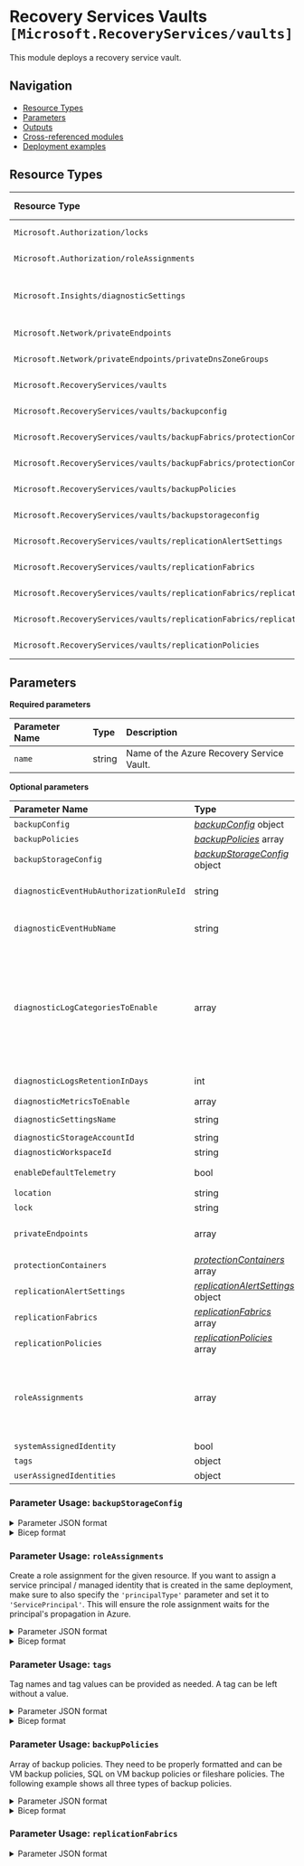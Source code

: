 # Recovery Services Vaults `[Microsoft.RecoveryServices/vaults]`

This module deploys a recovery service vault.

## Navigation

- [Resource Types](#Resource-Types)
- [Parameters](#Parameters)
- [Outputs](#Outputs)
- [Cross-referenced modules](#Cross-referenced-modules)
- [Deployment examples](#Deployment-examples)

## Resource Types

| Resource Type | API Version |
| :-- | :-- |
| `Microsoft.Authorization/locks` | [2017-04-01](https://docs.microsoft.com/en-us/azure/templates/Microsoft.Authorization/2017-04-01/locks) |
| `Microsoft.Authorization/roleAssignments` | [2022-04-01](https://docs.microsoft.com/en-us/azure/templates/Microsoft.Authorization/2022-04-01/roleAssignments) |
| `Microsoft.Insights/diagnosticSettings` | [2021-05-01-preview](https://docs.microsoft.com/en-us/azure/templates/Microsoft.Insights/2021-05-01-preview/diagnosticSettings) |
| `Microsoft.Network/privateEndpoints` | [2022-05-01](https://docs.microsoft.com/en-us/azure/templates/Microsoft.Network/2022-05-01/privateEndpoints) |
| `Microsoft.Network/privateEndpoints/privateDnsZoneGroups` | [2022-05-01](https://docs.microsoft.com/en-us/azure/templates/Microsoft.Network/2022-05-01/privateEndpoints/privateDnsZoneGroups) |
| `Microsoft.RecoveryServices/vaults` | [2022-08-01](https://docs.microsoft.com/en-us/azure/templates/Microsoft.RecoveryServices/2022-08-01/vaults) |
| `Microsoft.RecoveryServices/vaults/backupconfig` | [2022-02-01](https://docs.microsoft.com/en-us/azure/templates/Microsoft.RecoveryServices/2022-02-01/vaults/backupconfig) |
| `Microsoft.RecoveryServices/vaults/backupFabrics/protectionContainers` | [2022-02-01](https://docs.microsoft.com/en-us/azure/templates/Microsoft.RecoveryServices/2022-02-01/vaults/backupFabrics/protectionContainers) |
| `Microsoft.RecoveryServices/vaults/backupFabrics/protectionContainers/protectedItems` | [2022-02-01](https://docs.microsoft.com/en-us/azure/templates/Microsoft.RecoveryServices/2022-02-01/vaults/backupFabrics/protectionContainers/protectedItems) |
| `Microsoft.RecoveryServices/vaults/backupPolicies` | [2022-02-01](https://docs.microsoft.com/en-us/azure/templates/Microsoft.RecoveryServices/2022-02-01/vaults/backupPolicies) |
| `Microsoft.RecoveryServices/vaults/backupstorageconfig` | [2022-02-01](https://docs.microsoft.com/en-us/azure/templates/Microsoft.RecoveryServices/2022-02-01/vaults/backupstorageconfig) |
| `Microsoft.RecoveryServices/vaults/replicationAlertSettings` | [2022-08-01](https://docs.microsoft.com/en-us/azure/templates/Microsoft.RecoveryServices/2022-08-01/vaults/replicationAlertSettings) |
| `Microsoft.RecoveryServices/vaults/replicationFabrics` | [2022-02-01](https://docs.microsoft.com/en-us/azure/templates/Microsoft.RecoveryServices/2022-02-01/vaults/replicationFabrics) |
| `Microsoft.RecoveryServices/vaults/replicationFabrics/replicationProtectionContainers` | [2022-02-01](https://docs.microsoft.com/en-us/azure/templates/Microsoft.RecoveryServices/2022-02-01/vaults/replicationFabrics/replicationProtectionContainers) |
| `Microsoft.RecoveryServices/vaults/replicationFabrics/replicationProtectionContainers/replicationProtectionContainerMappings` | [2022-02-01](https://docs.microsoft.com/en-us/azure/templates/Microsoft.RecoveryServices/2022-02-01/vaults/replicationFabrics/replicationProtectionContainers/replicationProtectionContainerMappings) |
| `Microsoft.RecoveryServices/vaults/replicationPolicies` | [2022-02-01](https://docs.microsoft.com/en-us/azure/templates/Microsoft.RecoveryServices/2022-02-01/vaults/replicationPolicies) |

## Parameters

**Required parameters**

| Parameter Name | Type | Description |
| :-- | :-- | :-- |
| `name` | string | Name of the Azure Recovery Service Vault. |

**Optional parameters**

| Parameter Name | Type | Default Value | Allowed Values | Description |
| :-- | :-- | :-- | :-- | :-- |
| `backupConfig` | _[backupConfig](backupConfig/readme.md)_ object | `{object}` |  | The backup configuration. |
| `backupPolicies` | _[backupPolicies](backupPolicies/readme.md)_ array | `[]` |  | List of all backup policies. |
| `backupStorageConfig` | _[backupStorageConfig](backupStorageConfig/readme.md)_ object | `{object}` |  | The storage configuration for the Azure Recovery Service Vault. |
| `diagnosticEventHubAuthorizationRuleId` | string | `''` |  | Resource ID of the diagnostic event hub authorization rule for the Event Hubs namespace in which the event hub should be created or streamed to. |
| `diagnosticEventHubName` | string | `''` |  | Name of the diagnostic event hub within the namespace to which logs are streamed. Without this, an event hub is created for each log category. |
| `diagnosticLogCategoriesToEnable` | array | `[AddonAzureBackupAlerts, AddonAzureBackupJobs, AddonAzureBackupPolicy, AddonAzureBackupProtectedInstance, AddonAzureBackupStorage, AzureBackupReport, AzureSiteRecoveryEvents, AzureSiteRecoveryJobs, AzureSiteRecoveryProtectedDiskDataChurn, AzureSiteRecoveryRecoveryPoints, AzureSiteRecoveryReplicatedItems, AzureSiteRecoveryReplicationDataUploadRate, AzureSiteRecoveryReplicationStats, CoreAzureBackup]` | `[AddonAzureBackupAlerts, AddonAzureBackupJobs, AddonAzureBackupPolicy, AddonAzureBackupProtectedInstance, AddonAzureBackupStorage, AzureBackupReport, AzureSiteRecoveryEvents, AzureSiteRecoveryJobs, AzureSiteRecoveryProtectedDiskDataChurn, AzureSiteRecoveryRecoveryPoints, AzureSiteRecoveryReplicatedItems, AzureSiteRecoveryReplicationDataUploadRate, AzureSiteRecoveryReplicationStats, CoreAzureBackup]` | The name of logs that will be streamed. |
| `diagnosticLogsRetentionInDays` | int | `365` |  | Specifies the number of days that logs will be kept for; a value of 0 will retain data indefinitely. |
| `diagnosticMetricsToEnable` | array | `[Health]` | `[Health]` | The name of metrics that will be streamed. |
| `diagnosticSettingsName` | string | `[format('{0}-diagnosticSettings', parameters('name'))]` |  | The name of the diagnostic setting, if deployed. |
| `diagnosticStorageAccountId` | string | `''` |  | Resource ID of the diagnostic storage account. |
| `diagnosticWorkspaceId` | string | `''` |  | Resource ID of the diagnostic log analytics workspace. |
| `enableDefaultTelemetry` | bool | `True` |  | Enable telemetry via the Customer Usage Attribution ID (GUID). |
| `location` | string | `[resourceGroup().location]` |  | Location for all resources. |
| `lock` | string | `''` | `['', CanNotDelete, ReadOnly]` | Specify the type of lock. |
| `privateEndpoints` | array | `[]` |  | Configuration details for private endpoints. For security reasons, it is recommended to use private endpoints whenever possible. |
| `protectionContainers` | _[protectionContainers](protectionContainers/readme.md)_ array | `[]` |  | List of all protection containers. |
| `replicationAlertSettings` | _[replicationAlertSettings](replicationAlertSettings/readme.md)_ object | `{object}` |  | Replication alert settings. |
| `replicationFabrics` | _[replicationFabrics](replicationFabrics/readme.md)_ array | `[]` |  | List of all replication fabrics. |
| `replicationPolicies` | _[replicationPolicies](replicationPolicies/readme.md)_ array | `[]` |  | List of all replication policies. |
| `roleAssignments` | array | `[]` |  | Array of role assignment objects that contain the 'roleDefinitionIdOrName' and 'principalId' to define RBAC role assignments on this resource. In the roleDefinitionIdOrName attribute, you can provide either the display name of the role definition, or its fully qualified ID in the following format: '/providers/Microsoft.Authorization/roleDefinitions/c2f4ef07-c644-48eb-af81-4b1b4947fb11'. |
| `systemAssignedIdentity` | bool | `False` |  | Enables system assigned managed identity on the resource. |
| `tags` | object | `{object}` |  | Tags of the Recovery Service Vault resource. |
| `userAssignedIdentities` | object | `{object}` |  | The ID(s) to assign to the resource. |


### Parameter Usage: `backupStorageConfig`

<details>

<summary>Parameter JSON format</summary>

```json
"backupStorageConfig": {
    "value": {
        "storageModelType": "GeoRedundant",
        "crossRegionRestoreFlag": true
    }
}
```

</details>

<details>

<summary>Bicep format</summary>

```bicep
backupStorageConfig: {
    value: {
        storageModelType: 'GeoRedundant'
        crossRegionRestoreFlag: true
    }
}
```

</details>
<p>

### Parameter Usage: `roleAssignments`

Create a role assignment for the given resource. If you want to assign a service principal / managed identity that is created in the same deployment, make sure to also specify the `'principalType'` parameter and set it to `'ServicePrincipal'`. This will ensure the role assignment waits for the principal's propagation in Azure.

<details>

<summary>Parameter JSON format</summary>

```json
"roleAssignments": {
    "value": [
        {
            "roleDefinitionIdOrName": "Reader",
            "description": "Reader Role Assignment",
            "principalIds": [
                "12345678-1234-1234-1234-123456789012", // object 1
                "78945612-1234-1234-1234-123456789012" // object 2
            ]
        },
        {
            "roleDefinitionIdOrName": "/providers/Microsoft.Authorization/roleDefinitions/c2f4ef07-c644-48eb-af81-4b1b4947fb11",
            "principalIds": [
                "12345678-1234-1234-1234-123456789012" // object 1
            ],
            "principalType": "ServicePrincipal"
        }
    ]
}
```

</details>

<details>

<summary>Bicep format</summary>

```bicep
roleAssignments: [
    {
        roleDefinitionIdOrName: 'Reader'
        description: 'Reader Role Assignment'
        principalIds: [
            '12345678-1234-1234-1234-123456789012' // object 1
            '78945612-1234-1234-1234-123456789012' // object 2
        ]
    }
    {
        roleDefinitionIdOrName: '/providers/Microsoft.Authorization/roleDefinitions/c2f4ef07-c644-48eb-af81-4b1b4947fb11'
        principalIds: [
            '12345678-1234-1234-1234-123456789012' // object 1
        ]
        principalType: 'ServicePrincipal'
    }
]
```

</details>
<p>

### Parameter Usage: `tags`

Tag names and tag values can be provided as needed. A tag can be left without a value.

<details>

<summary>Parameter JSON format</summary>

```json
"tags": {
    "value": {
        "Environment": "Non-Prod",
        "Contact": "test.user@testcompany.com",
        "PurchaseOrder": "1234",
        "CostCenter": "7890",
        "ServiceName": "DeploymentValidation",
        "Role": "DeploymentValidation"
    }
}
```

</details>

<details>

<summary>Bicep format</summary>

```bicep
tags: {
    Environment: 'Non-Prod'
    Contact: 'test.user@testcompany.com'
    PurchaseOrder: '1234'
    CostCenter: '7890'
    ServiceName: 'DeploymentValidation'
    Role: 'DeploymentValidation'
}
```

</details>
<p>

### Parameter Usage: `backupPolicies`

Array of backup policies. They need to be properly formatted and can be VM backup policies, SQL on VM backup policies or fileshare policies. The following example shows all three types of backup policies.

<details>

<summary>Parameter JSON format</summary>

```json
"backupPolicies": {
  "value": [
    {
      "name": "VMpolicy",
      "type": "Microsoft.RecoveryServices/vaults/backupPolicies",
      "properties": {
        "backupManagementType": "AzureIaasVM",
        "instantRPDetails": {},
        "schedulePolicy": {
          "schedulePolicyType": "SimpleSchedulePolicy",
          "scheduleRunFrequency": "Daily",
          "scheduleRunTimes": [
            "2019-11-07T07:00:00Z"
          ],
          "scheduleWeeklyFrequency": 0
        },
        "retentionPolicy": {
          "retentionPolicyType": "LongTermRetentionPolicy",
          "dailySchedule": {
            "retentionTimes": [
              "2019-11-07T07:00:00Z"
            ],
            "retentionDuration": {
              "count": 180,
              "durationType": "Days"
            }
          },
          "weeklySchedule": {
            "daysOfTheWeek": [
              "Sunday"
            ],
            "retentionTimes": [
              "2019-11-07T07:00:00Z"
            ],
            "retentionDuration": {
              "count": 12,
              "durationType": "Weeks"
            }
          },
          "monthlySchedule": {
            "retentionScheduleFormatType": "Weekly",
            "retentionScheduleWeekly": {
              "daysOfTheWeek": [
                "Sunday"
              ],
              "weeksOfTheMonth": [
                "First"
              ]
            },
            "retentionTimes": [
              "2019-11-07T07:00:00Z"
            ],
            "retentionDuration": {
              "count": 60,
              "durationType": "Months"
            }
          },
          "yearlySchedule": {
            "retentionScheduleFormatType": "Weekly",
            "monthsOfYear": [
              "January"
            ],
            "retentionScheduleWeekly": {
              "daysOfTheWeek": [
                "Sunday"
              ],
              "weeksOfTheMonth": [
                "First"
              ]
            },
            "retentionTimes": [
              "2019-11-07T07:00:00Z"
            ],
            "retentionDuration": {
              "count": 10,
              "durationType": "Years"
            }
          }
        },
        "instantRpRetentionRangeInDays": 2,
        "timeZone": "UTC",
        "protectedItemsCount": 0
      }
    },
    {
      "name": "sqlpolicy",
      "type": "Microsoft.RecoveryServices/vaults/backupPolicies",
      "properties": {
        "backupManagementType": "AzureWorkload",
        "workLoadType": "SQLDataBase",
        "settings": {
          "timeZone": "UTC",
          "issqlcompression": true,
          "isCompression": true
        },
        "subProtectionPolicy": [
          {
            "policyType": "Full",
            "schedulePolicy": {
              "schedulePolicyType": "SimpleSchedulePolicy",
              "scheduleRunFrequency": "Weekly",
              "scheduleRunDays": [
                "Sunday"
              ],
              "scheduleRunTimes": [
                "2019-11-07T22:00:00Z"
              ],
              "scheduleWeeklyFrequency": 0
            },
            "retentionPolicy": {
              "retentionPolicyType": "LongTermRetentionPolicy",
              "weeklySchedule": {
                "daysOfTheWeek": [
                  "Sunday"
                ],
                "retentionTimes": [
                  "2019-11-07T22:00:00Z"
                ],
                "retentionDuration": {
                  "count": 104,
                  "durationType": "Weeks"
                }
              },
              "monthlySchedule": {
                "retentionScheduleFormatType": "Weekly",
                "retentionScheduleWeekly": {
                  "daysOfTheWeek": [
                    "Sunday"
                  ],
                  "weeksOfTheMonth": [
                    "First"
                  ]
                },
                "retentionTimes": [
                  "2019-11-07T22:00:00Z"
                ],
                "retentionDuration": {
                  "count": 60,
                  "durationType": "Months"
                }
              },
              "yearlySchedule": {
                "retentionScheduleFormatType": "Weekly",
                "monthsOfYear": [
                  "January"
                ],
                "retentionScheduleWeekly": {
                  "daysOfTheWeek": [
                    "Sunday"
                  ],
                  "weeksOfTheMonth": [
                    "First"
                  ]
                },
                "retentionTimes": [
                  "2019-11-07T22:00:00Z"
                ],
                "retentionDuration": {
                  "count": 10,
                  "durationType": "Years"
                }
              }
            }
          },
          {
            "policyType": "Differential",
            "schedulePolicy": {
              "schedulePolicyType": "SimpleSchedulePolicy",
              "scheduleRunFrequency": "Weekly",
              "scheduleRunDays": [
                "Monday"
              ],
              "scheduleRunTimes": [
                "2017-03-07T02:00:00Z"
              ],
              "scheduleWeeklyFrequency": 0
            },
            "retentionPolicy": {
              "retentionPolicyType": "SimpleRetentionPolicy",
              "retentionDuration": {
                "count": 30,
                "durationType": "Days"
              }
            }
          },
          {
            "policyType": "Log",
            "schedulePolicy": {
              "schedulePolicyType": "LogSchedulePolicy",
              "scheduleFrequencyInMins": 120
            },
            "retentionPolicy": {
              "retentionPolicyType": "SimpleRetentionPolicy",
              "retentionDuration": {
                "count": 15,
                "durationType": "Days"
              }
            }
          }
        ],
        "protectedItemsCount": 0
      }
    },
    {
      "name": "filesharepolicy",
      "type": "Microsoft.RecoveryServices/vaults/backupPolicies",
      "properties": {
        "backupManagementType": "AzureStorage",
        "workloadType": "AzureFileShare",
        "schedulePolicy": {
          "schedulePolicyType": "SimpleSchedulePolicy",
          "scheduleRunFrequency": "Daily",
          "scheduleRunTimes": [
            "2019-11-07T04:30:00Z"
          ],
          "scheduleWeeklyFrequency": 0
        },
        "retentionPolicy": {
          "retentionPolicyType": "LongTermRetentionPolicy",
          "dailySchedule": {
            "retentionTimes": [
              "2019-11-07T04:30:00Z"
            ],
            "retentionDuration": {
              "count": 30,
              "durationType": "Days"
            }
          }
        },
        "timeZone": "UTC",
        "protectedItemsCount": 0
      }
    }
  ]
}
```

</details>

<details>

<summary>Bicep format</summary>

```bicep
backupPolicies: [
    {
      name: 'VMpolicy'
      type: 'Microsoft.RecoveryServices/vaults/backupPolicies'
      properties: {
        backupManagementType: 'AzureIaasVM'
        instantRPDetails: {}
        schedulePolicy: {
          schedulePolicyType: 'SimpleSchedulePolicy'
          scheduleRunFrequency: 'Daily'
          scheduleRunTimes: [
            '2019-11-07T07:00:00Z'
          ]
          scheduleWeeklyFrequency: 0
        }
        retentionPolicy: {
          retentionPolicyType: 'LongTermRetentionPolicy'
          dailySchedule: {
            retentionTimes: [
              '2019-11-07T07:00:00Z'
            ]
            retentionDuration: {
              count: 180
              durationType: 'Days'
            }
          }
          weeklySchedule: {
            daysOfTheWeek: [
              'Sunday'
            ]
            retentionTimes: [
              '2019-11-07T07:00:00Z'
            ]
            retentionDuration: {
              count: 12
              durationType: 'Weeks'
            }
          }
          monthlySchedule: {
            retentionScheduleFormatType: 'Weekly'
            retentionScheduleWeekly: {
              daysOfTheWeek: [
                'Sunday'
              ]
              weeksOfTheMonth: [
                'First'
              ]
            }
            retentionTimes: [
              '2019-11-07T07:00:00Z'
            ]
            retentionDuration: {
              count: 60
              durationType: 'Months'
            }
          }
          yearlySchedule: {
            retentionScheduleFormatType: 'Weekly'
            monthsOfYear: [
              'January'
            ]
            retentionScheduleWeekly: {
              daysOfTheWeek: [
                'Sunday'
              ]
              weeksOfTheMonth: [
                'First'
              ]
            }
            retentionTimes: [
              '2019-11-07T07:00:00Z'
            ]
            retentionDuration: {
              count: 10
              durationType: 'Years'
            }
          }
        }
        instantRpRetentionRangeInDays: 2
        timeZone: 'UTC'
        protectedItemsCount: 0
      }
    }
    {
      name: 'sqlpolicy'
      type: 'Microsoft.RecoveryServices/vaults/backupPolicies'
      properties: {
        backupManagementType: 'AzureWorkload'
        workLoadType: 'SQLDataBase'
        settings: {
          timeZone: 'UTC'
          issqlcompression: true
          isCompression: true
        }
        subProtectionPolicy: [
          {
            policyType: 'Full'
            schedulePolicy: {
              schedulePolicyType: 'SimpleSchedulePolicy'
              scheduleRunFrequency: 'Weekly'
              scheduleRunDays: [
                'Sunday'
              ]
              scheduleRunTimes: [
                '2019-11-07T22:00:00Z'
              ]
              scheduleWeeklyFrequency: 0
            }
            retentionPolicy: {
              retentionPolicyType: 'LongTermRetentionPolicy'
              weeklySchedule: {
                daysOfTheWeek: [
                  'Sunday'
                ]
                retentionTimes: [
                  '2019-11-07T22:00:00Z'
                ]
                retentionDuration: {
                  count: 104
                  durationType: 'Weeks'
                }
              }
              monthlySchedule: {
                retentionScheduleFormatType: 'Weekly'
                retentionScheduleWeekly: {
                  daysOfTheWeek: [
                    'Sunday'
                  ]
                  weeksOfTheMonth: [
                    'First'
                  ]
                }
                retentionTimes: [
                  '2019-11-07T22:00:00Z'
                ]
                retentionDuration: {
                  count: 60
                  durationType: 'Months'
                }
              }
              yearlySchedule: {
                retentionScheduleFormatType: 'Weekly'
                monthsOfYear: [
                  'January'
                ]
                retentionScheduleWeekly: {
                  daysOfTheWeek: [
                    'Sunday'
                  ]
                  weeksOfTheMonth: [
                    'First'
                  ]
                }
                retentionTimes: [
                  '2019-11-07T22:00:00Z'
                ]
                retentionDuration: {
                  count: 10
                  durationType: 'Years'
                }
              }
            }
          }
          {
            policyType: 'Differential'
            schedulePolicy: {
              schedulePolicyType: 'SimpleSchedulePolicy'
              scheduleRunFrequency: 'Weekly'
              scheduleRunDays: [
                'Monday'
              ]
              scheduleRunTimes: [
                '2017-03-07T02:00:00Z'
              ]
              scheduleWeeklyFrequency: 0
            }
            retentionPolicy: {
              retentionPolicyType: 'SimpleRetentionPolicy'
              retentionDuration: {
                count: 30
                durationType: 'Days'
              }
            }
          }
          {
            policyType: 'Log'
            schedulePolicy: {
              schedulePolicyType: 'LogSchedulePolicy'
              scheduleFrequencyInMins: 120
            }
            retentionPolicy: {
              retentionPolicyType: 'SimpleRetentionPolicy'
              retentionDuration: {
                count: 15
                durationType: 'Days'
              }
            }
          }
        ]
        protectedItemsCount: 0
      }
    }
    {
      name: 'filesharepolicy'
      type: 'Microsoft.RecoveryServices/vaults/backupPolicies'
      properties: {
        backupManagementType: 'AzureStorage'
        workloadType: 'AzureFileShare'
        schedulePolicy: {
          schedulePolicyType: 'SimpleSchedulePolicy'
          scheduleRunFrequency: 'Daily'
          scheduleRunTimes: [
            '2019-11-07T04:30:00Z'
          ]
          scheduleWeeklyFrequency: 0
        }
        retentionPolicy: {
          retentionPolicyType: 'LongTermRetentionPolicy'
          dailySchedule: {
            retentionTimes: [
              '2019-11-07T04:30:00Z'
            ]
            retentionDuration: {
              count: 30
              durationType: 'Days'
            }
          }
        }
        timeZone: 'UTC'
        protectedItemsCount: 0
      }
    }
]
```

</details>
<p>

### Parameter Usage: `replicationFabrics`

<details>

<summary>Parameter JSON format</summary>

```json
"replicationFabrics": {
  "value": [
      {
          "location": "NorthEurope",
          "replicationContainers": [
              {
                  "name": "ne-container1",
                  "replicationContainerMappings": [
                    {
                      "policyName": "Default_values",
                      "targetContainerFabricName": "WestEurope-Fabric",
                      "targetContainerName": "we-conainer2"
                    }
                  ]
              }
          ]
      },
      {
          "name": "WestEurope-Fabric", //Optional
          "location": "WestEurope",
          "replicationContainers": [
              {
                  "name": "we-conainer2"
              }
          ]
      }
  ]
},
```

### Parameter Usage: `replicationPolicies`

<details>

<summary>Parameter JSON format</summary>

```json
"replicationPolicies": {
    "value": [
        {
            "name": "Default_values"
        },
        {
            "name": "Custom_values",
            "appConsistentFrequencyInMinutes": 240,
            "crashConsistentFrequencyInMinutes": 7,
            "multiVmSyncStatus": "Disable",
            "recoveryPointHistory": 2880
        }
    ]
}
```

</details>

<details>

<summary>Bicep format</summary>

```bicep
replicationPolicies: [
    {
        name: 'Default_values'
    }
    {
        name: 'Custom_values'
        appConsistentFrequencyInMinutes: 240
        crashConsistentFrequencyInMinutes: 7
        multiVmSyncStatus: 'Disable'
        recoveryPointHistory: 2880
    }
]
```

</details>
<p>

### Parameter Usage: `userAssignedIdentities`

You can specify multiple user assigned identities to a resource by providing additional resource IDs using the following format:

<details>

<summary>Parameter JSON format</summary>

```json
"userAssignedIdentities": {
    "value": {
        "/subscriptions/<<subscriptionId>>/resourcegroups/validation-rg/providers/Microsoft.ManagedIdentity/userAssignedIdentities/adp-sxx-az-msi-x-001": {},
        "/subscriptions/<<subscriptionId>>/resourcegroups/validation-rg/providers/Microsoft.ManagedIdentity/userAssignedIdentities/adp-sxx-az-msi-x-002": {}
    }
}
```

</details>

<details>

<summary>Bicep format</summary>

```bicep
userAssignedIdentities: {
    '/subscriptions/<<subscriptionId>>/resourcegroups/validation-rg/providers/Microsoft.ManagedIdentity/userAssignedIdentities/adp-sxx-az-msi-x-001': {}
    '/subscriptions/<<subscriptionId>>/resourcegroups/validation-rg/providers/Microsoft.ManagedIdentity/userAssignedIdentities/adp-sxx-az-msi-x-002': {}
}
```

</details>
<p>

### Parameter Usage: `privateEndpoints`

To use Private Endpoint the following dependencies must be deployed:

- Destination subnet must be created with the following configuration option - `"privateEndpointNetworkPolicies": "Disabled"`.  Setting this option acknowledges that NSG rules are not applied to Private Endpoints (this capability is coming soon). A full example is available in the Virtual Network Module.
- Although not strictly required, it is highly recommended to first create a private DNS Zone to host Private Endpoint DNS records. See [Azure Private Endpoint DNS configuration](https://docs.microsoft.com/en-us/azure/private-link/private-endpoint-dns) for more information.

<details>

<summary>Parameter JSON format</summary>

```json
"privateEndpoints": {
    "value": [
        // Example showing all available fields
        {
            "name": "sxx-az-pe", // Optional: Name will be automatically generated if one is not provided here
            "subnetResourceId": "/subscriptions/<<subscriptionId>>/resourceGroups/validation-rg/providers/Microsoft.Network/virtualNetworks/sxx-az-vnet-x-001/subnets/sxx-az-subnet-x-001",
            "service": "<serviceName>", // e.g. vault, registry, blob
            "privateDnsZoneGroup": {
                "privateDNSResourceIds": [ // Optional: No DNS record will be created if a private DNS zone Resource ID is not specified
                    "/subscriptions/<<subscriptionId>>/resourceGroups/validation-rg/providers/Microsoft.Network/privateDnsZones/<privateDnsZoneName>" // e.g. privatelink.vaultcore.azure.net, privatelink.azurecr.io, privatelink.blob.core.windows.net
                ]
            },
            "customDnsConfigs": [ // Optional
                {
                    "fqdn": "customname.test.local",
                    "ipAddresses": [
                        "10.10.10.10"
                    ]
                }
            ]
        },
        // Example showing only mandatory fields
        {
            "subnetResourceId": "/subscriptions/<<subscriptionId>>/resourceGroups/validation-rg/providers/Microsoft.Network/virtualNetworks/sxx-az-vnet-x-001/subnets/sxx-az-subnet-x-001",
            "service": "<serviceName>" // e.g. vault, registry, blob
        }
    ]
}
```

</details>

<details>

<summary>Bicep format</summary>

```bicep
privateEndpoints:  [
    // Example showing all available fields
    {
        name: 'sxx-az-pe' // Optional: Name will be automatically generated if one is not provided here
        subnetResourceId: '/subscriptions/<<subscriptionId>>/resourceGroups/validation-rg/providers/Microsoft.Network/virtualNetworks/sxx-az-vnet-x-001/subnets/sxx-az-subnet-x-001'
        service: '<serviceName>' // e.g. vault, registry, blob
        privateDnsZoneGroup: {
            privateDNSResourceIds: [ // Optional: No DNS record will be created if a private DNS zone Resource ID is not specified
                '/subscriptions/<<subscriptionId>>/resourceGroups/validation-rg/providers/Microsoft.Network/privateDnsZones/<privateDnsZoneName>' // e.g. privatelink.vaultcore.azure.net, privatelink.azurecr.io, privatelink.blob.core.windows.net
            ]
        }
        // Optional
        customDnsConfigs: [
            {
                fqdn: 'customname.test.local'
                ipAddresses: [
                    '10.10.10.10'
                ]
            }
        ]
    }
    // Example showing only mandatory fields
    {
        subnetResourceId: '/subscriptions/<<subscriptionId>>/resourceGroups/validation-rg/providers/Microsoft.Network/virtualNetworks/sxx-az-vnet-x-001/subnets/sxx-az-subnet-x-001'
        service: '<serviceName>' // e.g. vault, registry, blob
    }
]
```

</details>
<p>

## Outputs

| Output Name | Type | Description |
| :-- | :-- | :-- |
| `location` | string | The location the resource was deployed into. |
| `name` | string | The Name of the recovery services vault. |
| `resourceGroupName` | string | The name of the resource group the recovery services vault was created in. |
| `resourceId` | string | The resource ID of the recovery services vault. |
| `systemAssignedPrincipalId` | string | The principal ID of the system assigned identity. |

## Cross-referenced modules

This section gives you an overview of all local-referenced module files (i.e., other CARML modules that are referenced in this module) and all remote-referenced files (i.e., Bicep modules that are referenced from a Bicep Registry or Template Specs).

| Reference | Type |
| :-- | :-- |
| `Microsoft.Network/privateEndpoints` | Local reference |

## Deployment examples

The following module usage examples are retrieved from the content of the files hosted in the module's `.test` folder.
   >**Note**: The name of each example is based on the name of the file from which it is taken.

   >**Note**: Each example lists all the required parameters first, followed by the rest - each in alphabetical order.

<h3>Example 1: Common</h3>

<details>

<summary>via Bicep module</summary>

```bicep
module vaults './Microsoft.RecoveryServices/vaults/deploy.bicep' = {
  name: '${uniqueString(deployment().name)}-test-rsvcom'
  params: {
    // Required parameters
    name: '<<namePrefix>>rsvcom001'
    // Non-required parameters
    backupConfig: {
      enhancedSecurityState: 'Disabled'
      softDeleteFeatureState: 'Disabled'
    }
    backupPolicies: [
      {
        name: 'VMpolicy'
        properties: {
          backupManagementType: 'AzureIaasVM'
          instantRPDetails: {}
          instantRpRetentionRangeInDays: 2
          protectedItemsCount: 0
          retentionPolicy: {
            dailySchedule: {
              retentionDuration: {
                count: 180
                durationType: 'Days'
              }
              retentionTimes: [
                '2019-11-07T07:00:00Z'
              ]
            }
            monthlySchedule: {
              retentionDuration: {
                count: 60
                durationType: 'Months'
              }
              retentionScheduleFormatType: 'Weekly'
              retentionScheduleWeekly: {
                daysOfTheWeek: [
                  'Sunday'
                ]
                weeksOfTheMonth: [
                  'First'
                ]
              }
              retentionTimes: [
                '2019-11-07T07:00:00Z'
              ]
            }
            retentionPolicyType: 'LongTermRetentionPolicy'
            weeklySchedule: {
              daysOfTheWeek: [
                'Sunday'
              ]
              retentionDuration: {
                count: 12
                durationType: 'Weeks'
              }
              retentionTimes: [
                '2019-11-07T07:00:00Z'
              ]
            }
            yearlySchedule: {
              monthsOfYear: [
                'January'
              ]
              retentionDuration: {
                count: 10
                durationType: 'Years'
              }
              retentionScheduleFormatType: 'Weekly'
              retentionScheduleWeekly: {
                daysOfTheWeek: [
                  'Sunday'
                ]
                weeksOfTheMonth: [
                  'First'
                ]
              }
              retentionTimes: [
                '2019-11-07T07:00:00Z'
              ]
            }
          }
          schedulePolicy: {
            schedulePolicyType: 'SimpleSchedulePolicy'
            scheduleRunFrequency: 'Daily'
            scheduleRunTimes: [
              '2019-11-07T07:00:00Z'
            ]
            scheduleWeeklyFrequency: 0
          }
          timeZone: 'UTC'
        }
      }
      {
        name: 'sqlpolicy'
        properties: {
          backupManagementType: 'AzureWorkload'
          protectedItemsCount: 0
          settings: {
            isCompression: true
            issqlcompression: true
            timeZone: 'UTC'
          }
          subProtectionPolicy: [
            {
              policyType: 'Full'
              retentionPolicy: {
                monthlySchedule: {
                  retentionDuration: {
                    count: 60
                    durationType: 'Months'
                  }
                  retentionScheduleFormatType: 'Weekly'
                  retentionScheduleWeekly: {
                    daysOfTheWeek: [
                      'Sunday'
                    ]
                    weeksOfTheMonth: [
                      'First'
                    ]
                  }
                  retentionTimes: [
                    '2019-11-07T22:00:00Z'
                  ]
                }
                retentionPolicyType: 'LongTermRetentionPolicy'
                weeklySchedule: {
                  daysOfTheWeek: [
                    'Sunday'
                  ]
                  retentionDuration: {
                    count: 104
                    durationType: 'Weeks'
                  }
                  retentionTimes: [
                    '2019-11-07T22:00:00Z'
                  ]
                }
                yearlySchedule: {
                  monthsOfYear: [
                    'January'
                  ]
                  retentionDuration: {
                    count: 10
                    durationType: 'Years'
                  }
                  retentionScheduleFormatType: 'Weekly'
                  retentionScheduleWeekly: {
                    daysOfTheWeek: [
                      'Sunday'
                    ]
                    weeksOfTheMonth: [
                      'First'
                    ]
                  }
                  retentionTimes: [
                    '2019-11-07T22:00:00Z'
                  ]
                }
              }
              schedulePolicy: {
                schedulePolicyType: 'SimpleSchedulePolicy'
                scheduleRunDays: [
                  'Sunday'
                ]
                scheduleRunFrequency: 'Weekly'
                scheduleRunTimes: [
                  '2019-11-07T22:00:00Z'
                ]
                scheduleWeeklyFrequency: 0
              }
            }
            {
              policyType: 'Differential'
              retentionPolicy: {
                retentionDuration: {
                  count: 30
                  durationType: 'Days'
                }
                retentionPolicyType: 'SimpleRetentionPolicy'
              }
              schedulePolicy: {
                schedulePolicyType: 'SimpleSchedulePolicy'
                scheduleRunDays: [
                  'Monday'
                ]
                scheduleRunFrequency: 'Weekly'
                scheduleRunTimes: [
                  '2017-03-07T02:00:00Z'
                ]
                scheduleWeeklyFrequency: 0
              }
            }
            {
              policyType: 'Log'
              retentionPolicy: {
                retentionDuration: {
                  count: 15
                  durationType: 'Days'
                }
                retentionPolicyType: 'SimpleRetentionPolicy'
              }
              schedulePolicy: {
                scheduleFrequencyInMins: 120
                schedulePolicyType: 'LogSchedulePolicy'
              }
            }
          ]
          workLoadType: 'SQLDataBase'
        }
      }
      {
        name: 'filesharepolicy'
        properties: {
          backupManagementType: 'AzureStorage'
          protectedItemsCount: 0
          retentionPolicy: {
            dailySchedule: {
              retentionDuration: {
                count: 30
                durationType: 'Days'
              }
              retentionTimes: [
                '2019-11-07T04:30:00Z'
              ]
            }
            retentionPolicyType: 'LongTermRetentionPolicy'
          }
          schedulePolicy: {
            schedulePolicyType: 'SimpleSchedulePolicy'
            scheduleRunFrequency: 'Daily'
            scheduleRunTimes: [
              '2019-11-07T04:30:00Z'
            ]
            scheduleWeeklyFrequency: 0
          }
          timeZone: 'UTC'
          workloadType: 'AzureFileShare'
        }
      }
    ]
    backupStorageConfig: {
      crossRegionRestoreFlag: true
      storageModelType: 'GeoRedundant'
    }
    diagnosticEventHubAuthorizationRuleId: '<diagnosticEventHubAuthorizationRuleId>'
    diagnosticEventHubName: '<diagnosticEventHubName>'
    diagnosticLogsRetentionInDays: 7
    diagnosticStorageAccountId: '<diagnosticStorageAccountId>'
    diagnosticWorkspaceId: '<diagnosticWorkspaceId>'
    lock: 'CanNotDelete'
    privateEndpoints: [
      {
        privateDnsZoneGroup: {
          privateDNSResourceIds: [
            '<privateDNSResourceId>'
          ]
        }
        service: 'AzureSiteRecovery'
        subnetResourceId: '<subnetResourceId>'
      }
    ]
    replicationAlertSettings: {
      emailAddresses: [
        '123@abc.com'
        'abc@123.com'
      ]
      emailLocale: 'en-US'
      sendEmailToSubOwners: 'Send'
    }
    roleAssignments: [
      {
        principalIds: [
          '<managedIdentityPrincipalId>'
        ]
        roleDefinitionIdOrName: 'Reader'
      }
    ]
    systemAssignedIdentity: true
    userAssignedIdentities: {
      '<managedIdentityResourceId>': {}
    }
  }
}
```

</details>
<p>

<details>

<summary>via JSON Parameter file</summary>

```json
{
  "$schema": "https://schema.management.azure.com/schemas/2019-04-01/deploymentParameters.json#",
  "contentVersion": "1.0.0.0",
  "parameters": {
    // Required parameters
    "name": {
      "value": "<<namePrefix>>rsvcom001"
    },
    // Non-required parameters
    "backupConfig": {
      "value": {
        "enhancedSecurityState": "Disabled",
        "softDeleteFeatureState": "Disabled"
      }
    },
    "backupPolicies": {
      "value": [
        {
          "name": "VMpolicy",
          "properties": {
            "backupManagementType": "AzureIaasVM",
            "instantRPDetails": {},
            "instantRpRetentionRangeInDays": 2,
            "protectedItemsCount": 0,
            "retentionPolicy": {
              "dailySchedule": {
                "retentionDuration": {
                  "count": 180,
                  "durationType": "Days"
                },
                "retentionTimes": [
                  "2019-11-07T07:00:00Z"
                ]
              },
              "monthlySchedule": {
                "retentionDuration": {
                  "count": 60,
                  "durationType": "Months"
                },
                "retentionScheduleFormatType": "Weekly",
                "retentionScheduleWeekly": {
                  "daysOfTheWeek": [
                    "Sunday"
                  ],
                  "weeksOfTheMonth": [
                    "First"
                  ]
                },
                "retentionTimes": [
                  "2019-11-07T07:00:00Z"
                ]
              },
              "retentionPolicyType": "LongTermRetentionPolicy",
              "weeklySchedule": {
                "daysOfTheWeek": [
                  "Sunday"
                ],
                "retentionDuration": {
                  "count": 12,
                  "durationType": "Weeks"
                },
                "retentionTimes": [
                  "2019-11-07T07:00:00Z"
                ]
              },
              "yearlySchedule": {
                "monthsOfYear": [
                  "January"
                ],
                "retentionDuration": {
                  "count": 10,
                  "durationType": "Years"
                },
                "retentionScheduleFormatType": "Weekly",
                "retentionScheduleWeekly": {
                  "daysOfTheWeek": [
                    "Sunday"
                  ],
                  "weeksOfTheMonth": [
                    "First"
                  ]
                },
                "retentionTimes": [
                  "2019-11-07T07:00:00Z"
                ]
              }
            },
            "schedulePolicy": {
              "schedulePolicyType": "SimpleSchedulePolicy",
              "scheduleRunFrequency": "Daily",
              "scheduleRunTimes": [
                "2019-11-07T07:00:00Z"
              ],
              "scheduleWeeklyFrequency": 0
            },
            "timeZone": "UTC"
          }
        },
        {
          "name": "sqlpolicy",
          "properties": {
            "backupManagementType": "AzureWorkload",
            "protectedItemsCount": 0,
            "settings": {
              "isCompression": true,
              "issqlcompression": true,
              "timeZone": "UTC"
            },
            "subProtectionPolicy": [
              {
                "policyType": "Full",
                "retentionPolicy": {
                  "monthlySchedule": {
                    "retentionDuration": {
                      "count": 60,
                      "durationType": "Months"
                    },
                    "retentionScheduleFormatType": "Weekly",
                    "retentionScheduleWeekly": {
                      "daysOfTheWeek": [
                        "Sunday"
                      ],
                      "weeksOfTheMonth": [
                        "First"
                      ]
                    },
                    "retentionTimes": [
                      "2019-11-07T22:00:00Z"
                    ]
                  },
                  "retentionPolicyType": "LongTermRetentionPolicy",
                  "weeklySchedule": {
                    "daysOfTheWeek": [
                      "Sunday"
                    ],
                    "retentionDuration": {
                      "count": 104,
                      "durationType": "Weeks"
                    },
                    "retentionTimes": [
                      "2019-11-07T22:00:00Z"
                    ]
                  },
                  "yearlySchedule": {
                    "monthsOfYear": [
                      "January"
                    ],
                    "retentionDuration": {
                      "count": 10,
                      "durationType": "Years"
                    },
                    "retentionScheduleFormatType": "Weekly",
                    "retentionScheduleWeekly": {
                      "daysOfTheWeek": [
                        "Sunday"
                      ],
                      "weeksOfTheMonth": [
                        "First"
                      ]
                    },
                    "retentionTimes": [
                      "2019-11-07T22:00:00Z"
                    ]
                  }
                },
                "schedulePolicy": {
                  "schedulePolicyType": "SimpleSchedulePolicy",
                  "scheduleRunDays": [
                    "Sunday"
                  ],
                  "scheduleRunFrequency": "Weekly",
                  "scheduleRunTimes": [
                    "2019-11-07T22:00:00Z"
                  ],
                  "scheduleWeeklyFrequency": 0
                }
              },
              {
                "policyType": "Differential",
                "retentionPolicy": {
                  "retentionDuration": {
                    "count": 30,
                    "durationType": "Days"
                  },
                  "retentionPolicyType": "SimpleRetentionPolicy"
                },
                "schedulePolicy": {
                  "schedulePolicyType": "SimpleSchedulePolicy",
                  "scheduleRunDays": [
                    "Monday"
                  ],
                  "scheduleRunFrequency": "Weekly",
                  "scheduleRunTimes": [
                    "2017-03-07T02:00:00Z"
                  ],
                  "scheduleWeeklyFrequency": 0
                }
              },
              {
                "policyType": "Log",
                "retentionPolicy": {
                  "retentionDuration": {
                    "count": 15,
                    "durationType": "Days"
                  },
                  "retentionPolicyType": "SimpleRetentionPolicy"
                },
                "schedulePolicy": {
                  "scheduleFrequencyInMins": 120,
                  "schedulePolicyType": "LogSchedulePolicy"
                }
              }
            ],
            "workLoadType": "SQLDataBase"
          }
        },
        {
          "name": "filesharepolicy",
          "properties": {
            "backupManagementType": "AzureStorage",
            "protectedItemsCount": 0,
            "retentionPolicy": {
              "dailySchedule": {
                "retentionDuration": {
                  "count": 30,
                  "durationType": "Days"
                },
                "retentionTimes": [
                  "2019-11-07T04:30:00Z"
                ]
              },
              "retentionPolicyType": "LongTermRetentionPolicy"
            },
            "schedulePolicy": {
              "schedulePolicyType": "SimpleSchedulePolicy",
              "scheduleRunFrequency": "Daily",
              "scheduleRunTimes": [
                "2019-11-07T04:30:00Z"
              ],
              "scheduleWeeklyFrequency": 0
            },
            "timeZone": "UTC",
            "workloadType": "AzureFileShare"
          }
        }
      ]
    },
    "backupStorageConfig": {
      "value": {
        "crossRegionRestoreFlag": true,
        "storageModelType": "GeoRedundant"
      }
    },
    "diagnosticEventHubAuthorizationRuleId": {
      "value": "<diagnosticEventHubAuthorizationRuleId>"
    },
    "diagnosticEventHubName": {
      "value": "<diagnosticEventHubName>"
    },
    "diagnosticLogsRetentionInDays": {
      "value": 7
    },
    "diagnosticStorageAccountId": {
      "value": "<diagnosticStorageAccountId>"
    },
    "diagnosticWorkspaceId": {
      "value": "<diagnosticWorkspaceId>"
    },
    "lock": {
      "value": "CanNotDelete"
    },
    "privateEndpoints": {
      "value": [
        {
          "privateDnsZoneGroup": {
            "privateDNSResourceIds": [
              "<privateDNSResourceId>"
            ]
          },
          "service": "AzureSiteRecovery",
          "subnetResourceId": "<subnetResourceId>"
        }
      ]
    },
    "replicationAlertSettings": {
      "value": {
        "emailAddresses": [
          "123@abc.com",
          "abc@123.com"
        ],
        "emailLocale": "en-US",
        "sendEmailToSubOwners": "Send"
      }
    },
    "roleAssignments": {
      "value": [
        {
          "principalIds": [
            "<managedIdentityPrincipalId>"
          ],
          "roleDefinitionIdOrName": "Reader"
        }
      ]
    },
    "systemAssignedIdentity": {
      "value": true
    },
    "userAssignedIdentities": {
      "value": {
        "<managedIdentityResourceId>": {}
      }
    }
  }
}
```

</details>
<p>

<h3>Example 2: Dr</h3>

<details>

<summary>via Bicep module</summary>

```bicep
module vaults './Microsoft.RecoveryServices/vaults/deploy.bicep' = {
  name: '${uniqueString(deployment().name)}-test-rsvdr'
  params: {
    // Required parameters
    name: '<name>'
    // Non-required parameters
    replicationFabrics: [
      {
        location: 'NorthEurope'
        replicationContainers: [
          {
            name: 'ne-container1'
            replicationContainerMappings: [
              {
                policyName: 'Default_values'
                targetContainerName: 'pluto'
                targetProtectionContainerId: '${resourceGroup.id}/providers/Microsoft.RecoveryServices/vaults/${rsvName}/replicationFabrics/NorthEurope/replicationProtectionContainers/ne-container2'
              }
            ]
          }
          {
            name: 'ne-container2'
            replicationContainerMappings: [
              {
                policyName: 'Default_values'
                targetContainerFabricName: 'WE-2'
                targetContainerName: 'we-container1'
              }
            ]
          }
        ]
      }
      {
        location: 'WestEurope'
        name: 'WE-2'
        replicationContainers: [
          {
            name: 'we-container1'
            replicationContainerMappings: [
              {
                policyName: 'Default_values'
                targetContainerFabricName: 'NorthEurope'
                targetContainerName: 'ne-container2'
              }
            ]
          }
        ]
      }
    ]
    replicationPolicies: [
      {
        name: 'Default_values'
      }
      {
        appConsistentFrequencyInMinutes: 240
        crashConsistentFrequencyInMinutes: 7
        multiVmSyncStatus: 'Disable'
        name: 'Custom_values'
        recoveryPointHistory: 2880
      }
    ]
  }
}
```

</details>
<p>

<details>

<summary>via JSON Parameter file</summary>

```json
{
  "$schema": "https://schema.management.azure.com/schemas/2019-04-01/deploymentParameters.json#",
  "contentVersion": "1.0.0.0",
  "parameters": {
    // Required parameters
    "name": {
      "value": "<name>"
    },
    // Non-required parameters
    "replicationFabrics": {
      "value": [
        {
          "location": "NorthEurope",
          "replicationContainers": [
            {
              "name": "ne-container1",
              "replicationContainerMappings": [
                {
                  "policyName": "Default_values",
                  "targetContainerName": "pluto",
                  "targetProtectionContainerId": "${resourceGroup.id}/providers/Microsoft.RecoveryServices/vaults/${rsvName}/replicationFabrics/NorthEurope/replicationProtectionContainers/ne-container2"
                }
              ]
            },
            {
              "name": "ne-container2",
              "replicationContainerMappings": [
                {
                  "policyName": "Default_values",
                  "targetContainerFabricName": "WE-2",
                  "targetContainerName": "we-container1"
                }
              ]
            }
          ]
        },
        {
          "location": "WestEurope",
          "name": "WE-2",
          "replicationContainers": [
            {
              "name": "we-container1",
              "replicationContainerMappings": [
                {
                  "policyName": "Default_values",
                  "targetContainerFabricName": "NorthEurope",
                  "targetContainerName": "ne-container2"
                }
              ]
            }
          ]
        }
      ]
    },
    "replicationPolicies": {
      "value": [
        {
          "name": "Default_values"
        },
        {
          "appConsistentFrequencyInMinutes": 240,
          "crashConsistentFrequencyInMinutes": 7,
          "multiVmSyncStatus": "Disable",
          "name": "Custom_values",
          "recoveryPointHistory": 2880
        }
      ]
    }
  }
}
```

</details>
<p>

<h3>Example 3: Min</h3>

<details>

<summary>via Bicep module</summary>

```bicep
module vaults './Microsoft.RecoveryServices/vaults/deploy.bicep' = {
  name: '${uniqueString(deployment().name)}-test-rsvmin'
  params: {
    name: '<<namePrefix>>rsvmin001'
  }
}
```

</details>
<p>

<details>

<summary>via JSON Parameter file</summary>

```json
{
  "$schema": "https://schema.management.azure.com/schemas/2019-04-01/deploymentParameters.json#",
  "contentVersion": "1.0.0.0",
  "parameters": {
    "name": {
      "value": "<<namePrefix>>rsvmin001"
    }
  }
}
```

</details>
<p>
